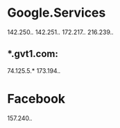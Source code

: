 # Google.Services
142.250.*.*
142.251.*.*
172.217.*.*
216.239.*.*

## *.gvt1.com:
74.125.5.*
173.194.*.*

# Facebook

157.240.*.*
